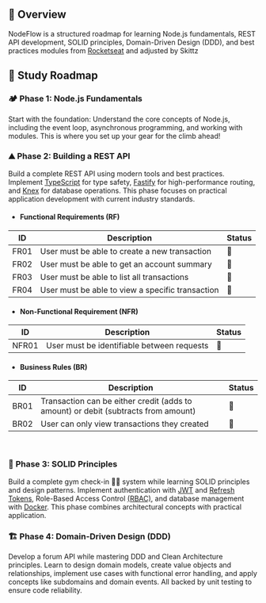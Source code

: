 ## 📌 Overview

NodeFlow is a structured roadmap for learning Node.js fundamentals, REST API development, SOLID principles, Domain-Driven Design (DDD), and best practices modules from [Rocketseat](https://www.rocketseat.com.br/) and adjusted by Skittz

## 📍 Study Roadmap

### 🏕️ **Phase 1**: Node.js Fundamentals

Start with the foundation: Understand the core concepts of Node.js, including the event loop, asynchronous programming, and working with modules. This is where you set up your gear for the climb ahead!


### ⛰️ **Phase 2**: Building a REST API

Build a complete REST API using modern tools and best practices. Implement [TypeScript](https://www.typescriptlang.org/) for type safety, [Fastify](https://fastify.dev/) for high-performance routing, and [Knex](https://knexjs.org/) for database operations. This phase focuses on practical application development with current industry standards.

- ####   Functional Requirements (RF)

| ID   | Description                                        | Status |
| ---- | ------------------------------------------------ | ------ |
| FR01 | User must be able to create a new transaction    |  🚧 |
| FR02 | User must be able to get an account summary      |   🚧  |
| FR03 | User must be able to list all transactions       |   🚧  |
| FR04 | User must be able to view a specific transaction |   🚧  |

- #### Non-Functional Requirement (NFR)

| ID    | Description                                  | Status |
| ----- | ------------------------------------------ | ------ |
| NFR01 | User must be identifiable between requests |   🚧  |

- #### Business Rules (BR)

| ID   | Description                                                                          | Status |
| ---- | ---------------------------------------------------------------------------------- | ------ |
| BR01 | Transaction can be either credit (adds to amount) or debit (subtracts from amount) |   🚧  |
| BR02 | User can only view transactions they created                                       |   🚧  |


</br>

### 🌄 **Phase 3**: SOLID Principles

Build a complete gym check-in 🏋🏽 system while learning SOLID principles and design patterns. Implement authentication with [JWT](https://pt.wikipedia.org/wiki/JSON_Web_Token) and [Refresh Tokens](https://auth0.com/blog/refresh-tokens-what-are-they-and-when-to-use-them/), Role-Based Access Control [(RBAC)](https://en.wikipedia.org/wiki/Role-based_access_control), and database management with [Docker](https://www.docker.com/). This phase combines architectural concepts with practical application.

### 🏗️ **Phase 4**: Domain-Driven Design (DDD)

Develop a forum API while mastering DDD and Clean Architecture principles. Learn to design domain models, create value objects and relationships, implement use cases with functional error handling, and apply concepts like subdomains and domain events. All backed by unit testing to ensure code reliability.

